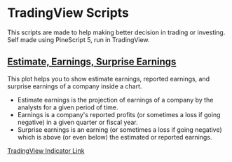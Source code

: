 # TradingView Scripts
This scripts are made to help making better decision in trading or investing. Self made using PineScript 5, run in TradingView.

## [Estimate, Earnings, Surprise Earnings](https://github.com/Altela/TradingView-Indicators/blob/main/Estimate%2C%20Earnings%2C%20Surprise%20Earnings)
This plot helps you to show estimate earnings, reported earnings, and surprise earnings of a company inside a chart.
- Estimate earnings is the projection of earnings of a company by the analysts for a given period of time.
- Earnings is a company's reported profits (or sometimes a loss if going negative) in a given quarter or fiscal year.
- Surprise earnings is an earning (or sometimes a loss if going negative) which is above (or even below) the estimated or reported earnings.

[TradingView Indicator Link](https://www.tradingview.com/script/LVfJ9vtY-Estimate-Earnings-Surprise-Earnings/)
